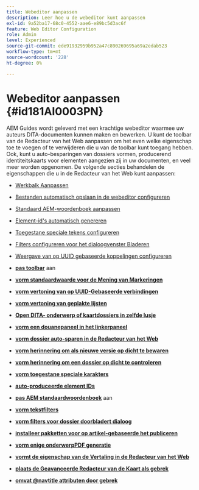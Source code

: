 ```yaml
---
title: Webeditor aanpassen
description: Leer hoe u de webeditor kunt aanpassen
exl-id: 9a52ba17-68c0-4552-aae6-e89bc5d3ac6f
feature: Web Editor Configuration
role: Admin
level: Experienced
source-git-commit: ede91932959b952a47c890269695a69a2edab523
workflow-type: tm+mt
source-wordcount: '228'
ht-degree: 0%

---
```


# Webeditor aanpassen {#id181AI0003PN}

AEM Guides wordt geleverd met een krachtige webeditor waarmee uw auteurs DITA-documenten kunnen maken en bewerken. U kunt de toolbar van de Redacteur van het Web aanpassen om het even welke eigenschap toe te voegen of te verwijderen die u van de toolbar kunt toegang hebben. Ook, kunt u auto-besparingen van dossiers vormen, producerend identiteitskaarts voor elementen aangezien zij in uw documenten, en veel meer worden opgenomen. De volgende secties behandelen de eigenschappen die u in de Redacteur van het Web kunt aanpassen:

- [Werkbalk Aanpassen](conf-web-editor-customize-toolbar.md#)
- [Bestanden automatisch opslaan in de webeditor configureren](auto-save-in-editor.md#)
- [Standaard AEM-woordenboek aanpassen](customize-aem-custom-dictionary.md#)
- [Element-id&#39;s automatisch genereren](auto-generate-ids.md#)
- [Toegestane speciale tekens configureren](conf-special-chars.md#)
- [Filters configureren voor het dialoogvenster Bladeren](conf-custom-file-filters.md#)
- [Weergave van op UUID gebaseerde koppelingen configureren](conf-uuid-based-links.md#)

- **[pas toolbar](conf-web-editor-customize-toolbar.md)** aan

- **[vorm standaardwaarde voor de Mening van Markeringen](configure-default-value-tags-view.md)**

- **[vorm vertoning van op UUID-Gebaseerde verbindingen](conf-uuid-based-links.md)**

- **[vorm vertoning van geplakte lijsten](conf-pasted-tables.md)**

- **[Open DITA- onderwerp of kaartdossiers in zelfde lusje](open-dita-files-same-tab.md)**

- **[vorm een douanepaneel in het linkerpaneel](configure-custom-panel.md)**

- **[vorm dossier auto-sparen in de Redacteur van het Web](auto-save-in-editor.md)**

- **[vorm herinnering om als nieuwe versie op dicht te bewaren](conf-save-as-new-version-close.md)**

- **[vorm herinnering om een dossier op dicht te controleren](conf-checkin-file-close.md)**

- **[vorm toegestane speciale karakters](conf-special-chars.md)**

- **[auto-produceerde element IDs](auto-generate-ids.md)**

- **[pas AEM standaardwoordenboek](customize-aem-custom-dictionary.md)** aan

- **[vorm tekstfilters](config-text-filters.md)**

- **[vorm filters voor dossier doorbladert dialoog](conf-custom-file-filters.md)**

- **[installeer pakketten voor op artikel-gebaseerde het publiceren](configure-article-based-publishing.md)**

- **[vorm enige onderwerpPDF generatie](conf-pdf-generation-dita-ot.md)**

- **[vormt de eigenschap van de Vertaling in de Redacteur van het Web](conf-translation-web-editor.md)**

- **[plaats de Geavanceerde Redacteur van de Kaart als gebrek](conf-map-editor.md)**

- **[omvat @navtitle attributen door gebrek](auto-add-navtitle.md)**


